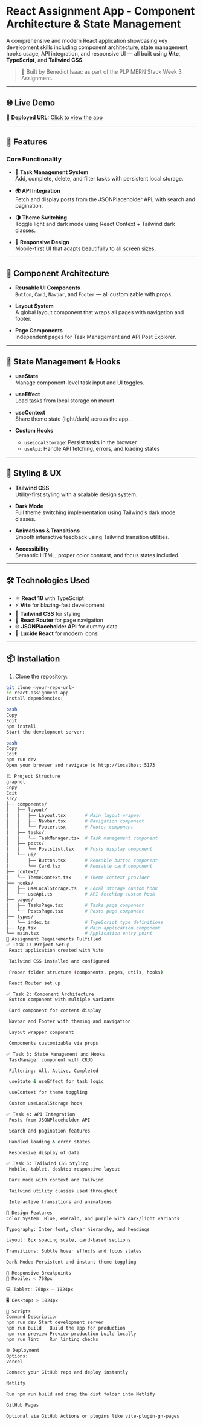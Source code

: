 # React Assignment App - Component Architecture & State Management

A comprehensive and modern React application showcasing key development skills including component architecture, state management, hooks usage, API integration, and responsive UI — all built using **Vite**, **TypeScript**, and **Tailwind CSS**.

> 🧠 Built by Benedict Isaac as part of the PLP MERN Stack Week 3 Assignment.

---

## 🌐 Live Demo

🔗 **Deployed URL:** [Click to view the app](#)  


---

## 🚀 Features

### Core Functionality
- **📝 Task Management System**  
  Add, complete, delete, and filter tasks with persistent local storage.
  
- **🌍 API Integration**  
  Fetch and display posts from the JSONPlaceholder API, with search and pagination.

- **🌗 Theme Switching**  
  Toggle light and dark mode using React Context + Tailwind dark classes.

- **📱 Responsive Design**  
  Mobile-first UI that adapts beautifully to all screen sizes.

---

## 🧩 Component Architecture

- **Reusable UI Components**  
  `Button`, `Card`, `Navbar`, and `Footer` — all customizable with props.

- **Layout System**  
  A global layout component that wraps all pages with navigation and footer.

- **Page Components**  
  Independent pages for Task Management and API Post Explorer.

---

## 🧠 State Management & Hooks

- **useState**  
  Manage component-level task input and UI toggles.

- **useEffect**  
  Load tasks from local storage on mount.

- **useContext**  
  Share theme state (light/dark) across the app.

- **Custom Hooks**
  - `useLocalStorage`: Persist tasks in the browser
  - `useApi`: Handle API fetching, errors, and loading states

---

## 🎨 Styling & UX

- **Tailwind CSS**  
  Utility-first styling with a scalable design system.

- **Dark Mode**  
  Full theme switching implementation using Tailwind’s dark mode classes.

- **Animations & Transitions**  
  Smooth interactive feedback using Tailwind transition utilities.

- **Accessibility**  
  Semantic HTML, proper color contrast, and focus states included.

---

## 🛠️ Technologies Used

- ⚛️ **React 18** with TypeScript
- ⚡ **Vite** for blazing-fast development
- 🎨 **Tailwind CSS** for styling
- 🔀 **React Router** for page navigation
- 🌐 **JSONPlaceholder API** for dummy data
- 🎯 **Lucide React** for modern icons

---

## 📦 Installation

1. Clone the repository:
```bash
git clone <your-repo-url>
cd react-assignment-app
Install dependencies:

bash
Copy
Edit
npm install
Start the development server:

bash
Copy
Edit
npm run dev
Open your browser and navigate to http://localhost:5173

🏗️ Project Structure
graphql
Copy
Edit
src/
├── components/
│   ├── layout/
│   │   ├── Layout.tsx       # Main layout wrapper
│   │   ├── Navbar.tsx       # Navigation component
│   │   └── Footer.tsx       # Footer component
│   ├── tasks/
│   │   └── TaskManager.tsx  # Task management component
│   ├── posts/
│   │   └── PostsList.tsx    # Posts display component
│   └── ui/
│       ├── Button.tsx       # Reusable button component
│       └── Card.tsx         # Reusable card component
├── context/
│   └── ThemeContext.tsx     # Theme context provider
├── hooks/
│   ├── useLocalStorage.ts   # Local storage custom hook
│   └── useApi.ts            # API fetching custom hook
├── pages/
│   ├── TasksPage.tsx        # Tasks page component
│   └── PostsPage.tsx        # Posts page component
├── types/
│   └── index.ts             # TypeScript type definitions
├── App.tsx                  # Main application component
└── main.tsx                 # Application entry point
🎯 Assignment Requirements Fulfilled
✅ Task 1: Project Setup
 React application created with Vite

 Tailwind CSS installed and configured

 Proper folder structure (components, pages, utils, hooks)

 React Router set up

✅ Task 2: Component Architecture
 Button component with multiple variants

 Card component for content display

 Navbar and Footer with theming and navigation

 Layout wrapper component

 Components customizable via props

✅ Task 3: State Management and Hooks
 TaskManager component with CRUD

 Filtering: All, Active, Completed

 useState & useEffect for task logic

 useContext for theme toggling

 Custom useLocalStorage hook

✅ Task 4: API Integration
 Posts from JSONPlaceholder API

 Search and pagination features

 Handled loading & error states

 Responsive display of data

✅ Task 5: Tailwind CSS Styling
 Mobile, tablet, desktop responsive layout

 Dark mode with context and Tailwind

 Tailwind utility classes used throughout

 Interactive transitions and animations

🎨 Design Features
Color System: Blue, emerald, and purple with dark/light variants

Typography: Inter font, clear hierarchy, and headings

Layout: 8px spacing scale, card-based sections

Transitions: Subtle hover effects and focus states

Dark Mode: Persistent and instant theme toggling

📱 Responsive Breakpoints
📱 Mobile: < 768px

💻 Tablet: 768px – 1024px

🖥️ Desktop: > 1024px

🔧 Scripts
Command	Description
npm run dev	Start development server
npm run build	Build the app for production
npm run preview	Preview production build locally
npm run lint	Run linting checks

🌐 Deployment
Options:
Vercel

Connect your GitHub repo and deploy instantly

Netlify

Run npm run build and drag the dist folder into Netlify

GitHub Pages

Optional via GitHub Actions or plugins like vite-plugin-gh-pages

